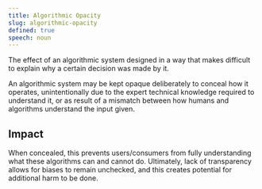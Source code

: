 ```yaml
---
title: Algorithmic Opacity
slug: algorithmic-opacity
defined: true
speech: noun
---
```


The effect of an algorithmic system designed in a way that makes difficult to explain why a certain decision was made by it.

An algorithmic system may be kept opaque deliberately to conceal how it operates, unintentionally due to the expert technical knowledge required to understand it, or as result of a mismatch between how humans and algorithms understand the input given.

## Impact

When concealed, this prevents users/consumers from fully understanding what these algorithms can and cannot do. Ultimately, lack of transparency allows for biases to remain unchecked, and this creates potential for additional harm to be done.
